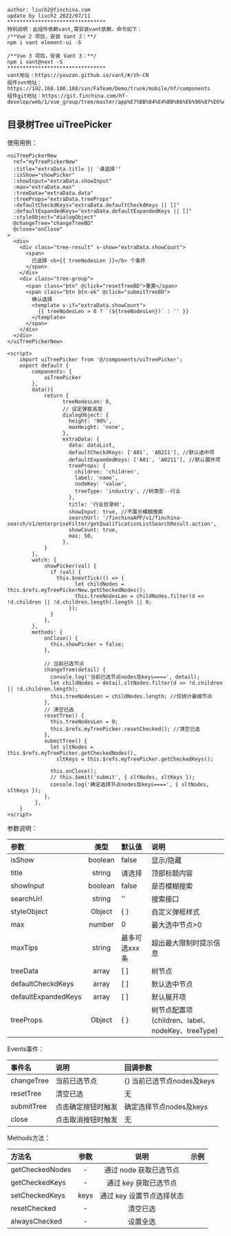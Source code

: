 	author: liuch2@finchina.com
	update by liuch2 2022/07/11
	********************************
	特别说明：此组件依赖vant,需安装vant依赖，命令如下：
	/**Vue 2 项目，安装 Vant 2：**/
	npm i vant element-ui -S

	/**Vue 3 项目，安装 Vant 3：**/
	npm i vant@next -S
	********************************
	vant地址：https://youzan.github.io/vant/#/zh-CN
	组件svn地址：https://192.168.100.188/svn/FaTeam/Demo/trunk/mobile/hf/components
	组件git地址：https://git.finchina.com/hf-develop/web/1/vue_group/tree/master/app%E7%BB%84%E4%BB%B6%E6%96%87%E6%A1%A3/app_document


## 目录树Tree uiTreePicker ##

使用用例：

	<uiTreePickerNew
      ref="myTreePickerNew"
      :title="extraData.title || '请选择'"
      :isShow="showPicker"
      :showInput="extraData.showInput"
      :max="extraData.max"
      :treeData="extraData.data"
      :treeProps="extraData.treeProps"
      :defaultCheckdKeys="extraData.defaultCheckdKeys || []"
      :defaultExpandedKeys="extraData.defaultExpandedKeys || []"
      :styleObject="dialogObject"
      @changeTree="changeTreeBD"
      @close="onClose"
    >
      <div>
        <div class="tree-result" v-show="extraData.showCount">
          <span>
            已选择 <b>{{ treeNodesLen }}</b> 个条件
          </span>
        </div>
        <div class="tree-group">
          <span class="btn" @click="resetTreeBD">重置</span>
          <span class="btn btn-ok" @click="submitTreeBD">
            确认选择
            <template v-if="extraData.showCount">
              {{ treeNodesLen > 0 ? `(${treeNodesLen})` : '' }}
            </template>
          </span>
        </div>
      </div>
    </uiTreePickerNew>

	<script>
		import uiTreePicker from '@/components/uiTreePicker';
		export default {
	  		components: {
	    		uiTreePicker
	  		},
			data(){
				return {
					  treeNodesLen: 0,
				      // 设定弹窗高度
				      dialogObject: {
				        height: '90%',
				        maxHeight: 'none',
				      },
				      extraData: {
				        data: dataList,
				        defaultCheckdKeys: ['A01', 'A0211'], //默认选中项
				        defaultExpandedKeys: ['A01', 'A0211'], //默认展开项
				        treeProps: {
				          children: 'children',
				          label: 'name',
				          nodeKey: 'value',
				          treeType: 'industry', //树类型--行业
				        },
				        title: '行业目录树',
				        showInput: true, //不展示模糊搜索
						searchUrl: '/finchinaAPP/v1/finchina-search/v1/enterpriseFilter/getQualificationListSearchResult.action',
				        showCount: true,
				        max: 50,
				      },
				}
			},
			watch: {
			    showPicker(val) {
			      if (val) {
			        this.$nextTick(() => {
				          let childNodes = this.$refs.myTreePickerNew.getCheckedNodes();
				          this.treeNodesLen = childNodes.filter(d => !d.children || !d.children.length).length || 0;
				        });
			      }
			    },
			},
			methods: {
			    onClose() {
			      this.showPicker = false;
			    },
			
			    // 当前已选节点
			    changeTree(detail) {
			      console.log('当前已选节点nodes及keys====', detail);
			      let childNodes = detail.sltNodes.filter(d => !d.children || !d.children.length);
			      this.treeNodesLen = childNodes.length; //仅统计最细节点
			    },
			    // 清空已选
			    resetTree() {
			      this.treeNodesLen = 0;
			      this.$refs.myTreePicker.resetChecked(); //清空已选
			    },
			    submitTree() {
			      let sltNodes = this.$refs.myTreePicker.getCheckedNodes(),
			        sltKeys = this.$refs.myTreePicker.getCheckedKeys();
			
			      this.onClose();
			      // this.$emit('submit', { sltNodes, sltKeys });
			      console.log('确定选择节点nodes及keys====', { sltNodes, sltKeys });
			    },
			 },
		}
	<script>

 
参数说明：

 参数 | 类型 | 默认值 | 说明 
 :-----| :----: | :----- | :-----
 isShow | boolean | false | 显示/隐藏 
 title | string | 请选择 | 顶部标题内容 
 showInput | boolean | false | 是否模糊搜索
 searchUrl | string | '' | 搜索接口
 styleObject | Object | { } | 自定义弹框样式
 max | number | 0 | 最大选中节点>0
 maxTips | string | 最多可选xxx条 | 超出最大限制时提示信息
 treeData | array | [ ] | 树节点
 defaultCheckdKeys | array | [ ] | 默认选中节点
 defaultExpandedKeys | array | [ ] | 默认展开项
 treeProps | Object | { } | 树节点配置项(children、label、nodeKey、treeType)

Events事件：

 事件名 | 说明 | 回调参数
 :-----| :---- | :-----
 changeTree | 当前已选节点 | {} 当前已选节点nodes及keys
 resetTree | 清空已选 | 无
 submitTree | 点击确定按钮时触发 | 确定选择节点nodes及keys
 close | 点击取消按钮时触发 | 无

Methods方法：

 方法名| 参数 | 说明 | 示例
 :-----| :----: | :----: | :-----
 getCheckedNodes| - | 通过 node 获取已选节点
 getCheckedKeys | - | 通过 key 获取已选节点
 setCheckedKeys | keys | 通过 key 设置节点选择状态
 resetChecked | - | 清空已选
 alwaysChecked | - | 设置全选

